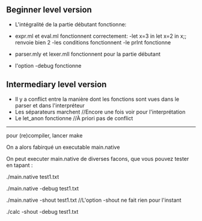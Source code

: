 Beginner level version
----------------------
* L'intégralité de la partie débutant fonctionne:

* expr.ml et eval.ml fonctionnent correctement:
-let x=3 in let x=2 in x;; renvoie bien 2
-les conditions fonctionnent
-le prInt fonctionne

* parser.mly et lexer.mll fonctionnent pour la partie débutant

* l'option -debug fonctionne

Intermediary level version
--------------------------

* Il y a conflict entre la manière dont les fonctions sont vues dans le parser et dans l'interpréteur
* Les séparateurs marchent //Encore une fois voir pour l'interprétation
* Le let_anon fonctionne //À priori pas de conflict

---------------------------------------------------------------------------

pour (re)compiler, lancer
make

On a alors fabirqué un executable main.native

On peut executer main.native de diverses facons, que vous pouvez tester en
tapant :

./main.native test1.txt

./main.native -debug test1.txt 

./main.native -shout test1.txt //L'option -shout ne fait rien pour l'instant

./calc -shout -debug test1.txt
